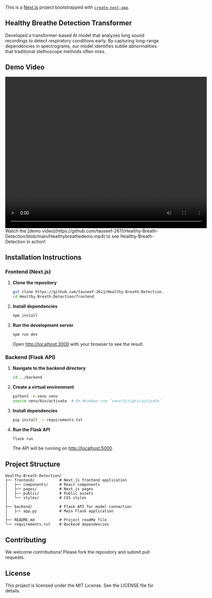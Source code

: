 This is a [Next.js](https://nextjs.org/) project bootstrapped with [`create-next-app`](https://github.com/vercel/next.js/tree/canary/packages/create-next-app).

## Healthy Breathe Detection Transformer
Developed a transformer-based AI model that analyzes lung sound recordings to detect respiratory conditions early. By capturing long-range dependencies in spectrograms, our model identifies subtle abnormalities that traditional stethoscope methods often miss.

## Demo Video

<video width="640" height="480" controls>
  <source src="https://github.com/tauseef-2611/Healthy-Breath-Detection/blob/main/Healthybreathedemo.mp4" type="video/mp4">
  Your browser does not support the video tag.
</video>
Watch the [demo video](https://github.com/tauseef-2611/Healthy-Breath-Detection/blob/main/Healthybreathedemo.mp4) to see Healthy-Breath-Detection in action!


## Installation Instructions

### Frontend (Next.js)

1. **Clone the repository**
   ```sh
   git clone https://github.com/tauseef-2611/Healthy-Breath-Detection.git
   cd Healthy-Breath-Detection/frontend
   ```

2. **Install dependencies**
   ```sh
   npm install
   ```

3. **Run the development server**
   ```sh
   npm run dev
   ```
   Open [http://localhost:3000](http://localhost:3000) with your browser to see the result.

### Backend (Flask API)

1. **Navigate to the backend directory**
   ```sh
   cd ../backend
   ```

2. **Create a virtual environment**
   ```sh
   python3 -m venv venv
   source venv/bin/activate  # On Windows use `venv\Scripts\activate`
   ```

3. **Install dependencies**
   ```sh
   pip install -r requirements.txt
   ```

4. **Run the Flask API**
   ```sh
   flask run
   ```
   The API will be running on [http://localhost:5000](http://localhost:5000).

## Project Structure

```
Healthy-Breath-Detection/
├── frontend/           # Next.js frontend application
│   ├── components/     # React components
│   ├── pages/          # Next.js pages
│   ├── public/         # Public assets
│   └── styles/         # CSS styles
│
├── backend/            # Flask API for model connection
│   ├── app.py          # Main Flask application
│
├── README.md           # Project readMe file
└── requirements.txt    # Backend dependencies
```

## Contributing

We welcome contributions! Please fork the repository and submit pull requests.

## License

This project is licensed under the MIT License. See the LICENSE file for details.
```
